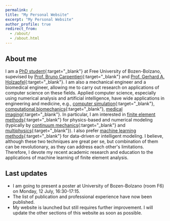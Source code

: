 ```yaml
---
permalink: /
title: "My Personal Website"
excerpt: "My Personal Website"
author_profile: true
redirect_from: 
  - /about/
  - /about.html
---
```

## About me
I am a [PhD student](https://www.unibz.it/en/faculties/computer-science/phd-computer-science/phd-students/phd/42428-seyed-shayan-sajjadinia){:target="_blank"} at Free University of Bozen-Bolzano, supevised by [Prof. Bruno Carpentieri](https://www.unibz.it/en/faculties/computer-science/academic-staff/person/38064-bruno-carpentieri){:target="_blank"} and [Prof. Gerhard A. Holzapfel](https://www.biomech.tugraz.at/){:target="_blank"}. I am also a mechanical engineer and a biomedical engineer, allowing me to carry out research on applications of computer science on these fields. Applied computer science, especially using numerical analysis and artificial intelligence, have wide applications in engineering and medicine, e.g., [computer simulation](https://en.wikipedia.org/wiki/Computer_simulation){:target="_blank"}, [computational biomechanics](https://en.wikipedia.org/wiki/Biomechanics#Computational_biomechanics){:target="_blank"}, [medical imaging](https://en.wikipedia.org/wiki/Medical_image_computing){:target="_blank"}. 
In particular, I am interested in [finite element methods](https://en.wikipedia.org/wiki/Finite_element_method){:target="_blank"} for physics-based and numerical modeling (typically by [continuum mechanics](https://en.wikipedia.org/wiki/Continuum_mechanics){:target="_blank"} and [multiphysics](https://en.wikipedia.org/wiki/Multiphysics){:target="_blank"}). I also prefer [machine learning methods](https://en.wikipedia.org/wiki/Machine_learning){:target="_blank"} for data-driven or intelligent modeling. I believe, although these two techniques are great per se, but combination of them can be revolutionary, as they can address each other's limitations. Therefore, I devote my recent academic research and education to the applications of machine learning of finite element analysis.




## Last updates
- I am going to present a poster at University of Bozen-Bolzano (room F6) on Monday, 12 July, 16:30-17:15.
- The list of publication and professional experience have now been published.
- My website is launched but still requires further improvement. I will update the other sections of this website as soon as possible.